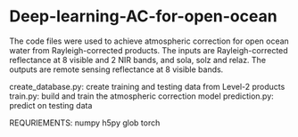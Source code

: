 # Deep-learning-AC-for-open-ocean
The code files were used to achieve atmospheric correction for open ocean water from Rayleigh-corrected products. The inputs are Rayleigh-corrected reflectance at 8 visible and 2 NIR bands, and sola, solz and relaz. The outputs are remote sensing reflectance at 8 visible bands.

create_database.py: create training and testing data from Level-2 products
train.py: build and train the atmospheric correction model
prediction.py: predict on testing data


REQURIEMENTS:
numpy
h5py
glob
torch
